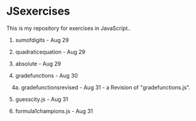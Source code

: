 # JSexercises
This is my repository for exercises in JavaScript..

1. sumofdigits - Aug 29

2. quadraticequation - Aug 29

3. absolute - Aug 29

4. gradefunctions - Aug 30

 4a. gradefunctionsrevised - Aug 31 - a Revision of "gradefunctions.js".

5. guesscity.js - Aug 31

6. formula1champions.js - Aug 31
